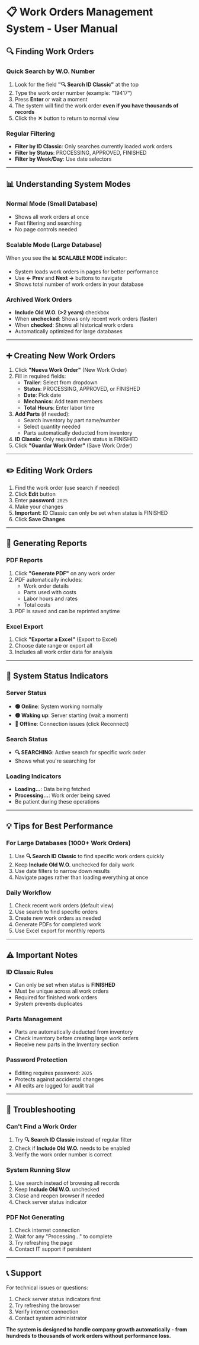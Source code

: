 # 📋 Work Orders Management System - User Manual

## **🔍 Finding Work Orders**

### **Quick Search by W.O. Number**
1. Look for the field **"🔍 Search ID Classic"** at the top
2. Type the work order number (example: "19417")
3. Press **Enter** or wait a moment
4. The system will find the work order **even if you have thousands of records**
5. Click the **✕** button to return to normal view

### **Regular Filtering** 
- **Filter by ID Classic**: Only searches currently loaded work orders
- **Filter by Status**: PROCESSING, APPROVED, FINISHED
- **Filter by Week/Day**: Use date selectors

---

## **📊 Understanding System Modes**

### **Normal Mode** (Small Database)
- Shows all work orders at once
- Fast filtering and searching
- No page controls needed

### **Scalable Mode** (Large Database)
When you see the **📊 SCALABLE MODE** indicator:
- System loads work orders in pages for better performance
- Use **← Prev** and **Next →** buttons to navigate
- Shows total number of work orders in your database

### **Archived Work Orders**
- **Include Old W.O. (>2 years)** checkbox
- When **unchecked**: Shows only recent work orders (faster)
- When **checked**: Shows all historical work orders
- Automatically optimized for large databases

---

## **➕ Creating New Work Orders**

1. Click **"Nueva Work Order"** (New Work Order)
2. Fill in required fields:
   - **Trailer**: Select from dropdown
   - **Status**: PROCESSING, APPROVED, or FINISHED
   - **Date**: Pick date
   - **Mechanics**: Add team members
   - **Total Hours**: Enter labor time
3. **Add Parts** (if needed):
   - Search inventory by part name/number
   - Select quantity needed
   - Parts automatically deducted from inventory
4. **ID Classic**: Only required when status is FINISHED
5. Click **"Guardar Work Order"** (Save Work Order)

---

## **✏️ Editing Work Orders**

1. Find the work order (use search if needed)
2. Click **Edit** button
3. Enter **password**: `2025`
4. Make your changes
5. **Important**: ID Classic can only be set when status is FINISHED
6. Click **Save Changes**

---

## **📄 Generating Reports**

### **PDF Reports**
1. Click **"Generate PDF"** on any work order
2. PDF automatically includes:
   - Work order details
   - Parts used with costs
   - Labor hours and rates
   - Total costs
3. PDF is saved and can be reprinted anytime

### **Excel Export**
1. Click **"Exportar a Excel"** (Export to Excel)
2. Choose date range or export all
3. Includes all work order data for analysis

---

## **🔄 System Status Indicators**

### **Server Status**
- **🟢 Online**: System working normally
- **🟡 Waking up**: Server starting (wait a moment)
- **🔴 Offline**: Connection issues (click Reconnect)

### **Search Status**
- **🔍 SEARCHING**: Active search for specific work order
- Shows what you're searching for

### **Loading Indicators**
- **Loading...**: Data being fetched
- **Processing...**: Work order being saved
- Be patient during these operations

---

## **💡 Tips for Best Performance**

### **For Large Databases (1000+ Work Orders)**
1. Use **🔍 Search ID Classic** to find specific work orders quickly
2. Keep **Include Old W.O.** unchecked for daily work
3. Use date filters to narrow down results
4. Navigate pages rather than loading everything at once

### **Daily Workflow**
1. Check recent work orders (default view)
2. Use search to find specific orders
3. Create new work orders as needed
4. Generate PDFs for completed work
5. Use Excel export for monthly reports

---

## **⚠️ Important Notes**

### **ID Classic Rules**
- Can only be set when status is **FINISHED**
- Must be unique across all work orders
- Required for finished work orders
- System prevents duplicates

### **Parts Management**
- Parts are automatically deducted from inventory
- Check inventory before creating large work orders
- Receive new parts in the Inventory section

### **Password Protection**
- Editing requires password: `2025`
- Protects against accidental changes
- All edits are logged for audit trail

---

## **🔧 Troubleshooting**

### **Can't Find a Work Order**
1. Try **🔍 Search ID Classic** instead of regular filter
2. Check if **Include Old W.O.** needs to be enabled
3. Verify the work order number is correct

### **System Running Slow**
1. Use search instead of browsing all records
2. Keep **Include Old W.O.** unchecked
3. Close and reopen browser if needed
4. Check server status indicator

### **PDF Not Generating**
1. Check internet connection
2. Wait for any "Processing..." to complete
3. Try refreshing the page
4. Contact IT support if persistent

---

## **📞 Support**

For technical issues or questions:
1. Check server status indicators first
2. Try refreshing the browser
3. Verify internet connection
4. Contact system administrator

**The system is designed to handle company growth automatically - from hundreds to thousands of work orders without performance loss.**